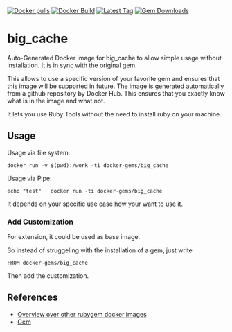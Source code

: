 [![Docker pulls](https://img.shields.io/docker/pulls/rubygem/big_cache.svg)](https://hub.docker.com/r/rubygem/big_cache/)
[![Docker Build](https://img.shields.io/docker/automated/rubygem/big_cache.svg)](https://hub.docker.com/r/rubygem/big_cache/)
[![Latest Tag](https://img.shields.io/github/tag/docker-rubygem/big_cache.svg)](https://hub.docker.com/r/rubygem/big_cache/)
[![Gem Downloads](https://img.shields.io/gem/dt/big_cache.svg)](https://rubygems.org/gems/big_cache/)
# big_cache

Auto-Generated Docker image for big_cache to allow simple usage without installation.
It is in sync with the original gem.

This allows to use a specific version of your favorite gem and ensures that this image will be supported in future.
The image is generated automatically from a github repository by Docker Hub.
This ensures that you exactly know what is in the image and what not.

It lets you use Ruby Tools without the need to install ruby on your machine.

## Usage

Usage via file system:

`docker run -v $(pwd):/work -ti docker-gems/big_cache`

Usage via Pipe:

`echo "test" | docker run -ti docker-gems/big_cache`

It depends on your specific use case how your want to use it.

### Add Customization

For extension, it could be used as base image.

So instead of struggeling with the installation of a gem, just write

`FROM docker-gems/big_cache`

Then add the customization.

## References

 - [Overview over other rubygem docker images](https://github.com/thinkbot/docker-rubygem)
 - [Gem](https://rubygems.org/gems/big_cache/)
